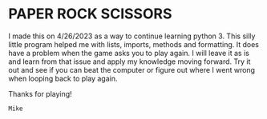 # PAPER ROCK SCISSORS 

 I made this on 4/26/2023 as a way to continue learning python 3. This silly little program
 helped me with lists, imports, methods and formatting. It does have a problem when the game
 asks you to play again. I will leave it as is and learn from that issue and apply my knowledge
 moving forward. Try it out and see if you can beat the computer or figure out where I went wrong
 when looping back to play again.

 Thanks for playing!

	Mike
